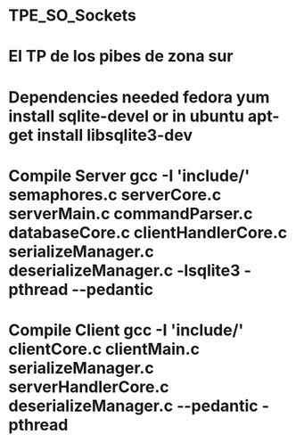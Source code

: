 # TPE_SO_Sockets
# El TP de los pibes de zona sur
# Dependencies needed fedora yum install sqlite-devel or in ubuntu apt-get install libsqlite3-dev
# Compile Server gcc -I 'include/' semaphores.c serverCore.c serverMain.c commandParser.c databaseCore.c clientHandlerCore.c serializeManager.c deserializeManager.c -lsqlite3 -pthread --pedantic
# Compile Client gcc -I 'include/' clientCore.c clientMain.c serializeManager.c serverHandlerCore.c deserializeManager.c --pedantic -pthread
